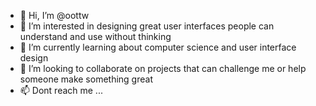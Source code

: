 - 👋 Hi, I’m @oottw
- 👀 I’m interested in designing great user interfaces people can understand and use without thinking 
- 🌱 I’m currently learning about computer science and user interface design 
- 💞️ I’m looking to collaborate on projects that can challenge me or help someone make something great
- 📫 Dont reach me ...

